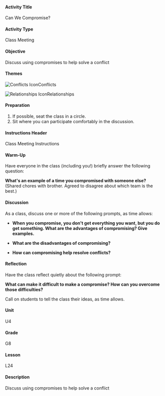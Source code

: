 #### Activity Title
Can We Compromise?
#### Activity Type
Class Meeting
#### Objective
Discuss using compromises to help solve a conflict
#### Themes
![Conflicts Icon](http://v5cmservice.secondstep.org/MS3TP_IMAGES/SKILLS/SKILLS_SMALL_IMAGES/conflicts-sm.png)Conflicts
 
![Relationships Icon](http://v5cmservice.secondstep.org/MS3TP_IMAGES/SKILLS/SKILLS_SMALL_IMAGES/relationships-sm.png)Relationships
 

#### Preparation
1. If possible, seat the class in a circle.
2. Sit where you can participate comfortably in the discussion.

#### Instructions Header
Class Meeting Instructions
#### Warm-Up
Have everyone in the class (including you!) briefly answer the following question: 

**What's an example of a time you compromised with someone else?**<br/>
            (Shared chores with brother. Agreed to disagree about which team is the best.)
#### Discussion
As a class, discuss one or more of the following prompts, as time allows:


-  **When you compromise, you don't get everything you want, but you do get something. What are the advantages of compromising? Give examples.**

-  **What are the disadvantages of compromising?**

-  **How can compromising help resolve conflicts?**
#### Reflection
Have the class reflect quietly about the following prompt:

**What can make it difficult to make a compromise? How can you overcome those difficulties?**

Call on students to tell the class their ideas, as time allows.
#### Unit
U4
#### Grade
G8
#### Lesson
L24
#### Description
Discuss using compromises to help solve a conflict
